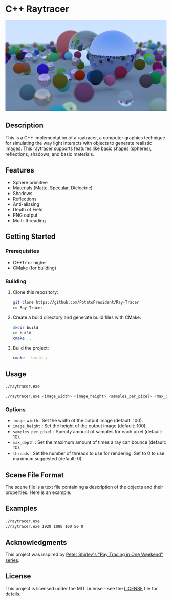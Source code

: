# C++ Raytracer

![img](image.png)

## Description

This is a C++ implementation of a raytracer, a computer graphics technique for simulating the way light interacts with objects to generate realistic images.
This raytracer supports features like basic shapes (spheres), reflections, shadows, and basic materials.

## Features

- Sphere primitive
- Materials (Matte, Specular, Dielectric)
- Shadows
- Reflections
- Anti-aliasing
- Depth of Field
- PNG output
- Multi-threading

## Getting Started

### Prerequisites

- C++17 or higher
- [CMake](https://cmake.org/download/) (for building)

### Building

1. Clone this repository:

   ```bash
   git clone https://github.com/PotatoPresident/Ray-Tracer
   cd Ray-Tracer
   ```

2. Create a build directory and generate build files with CMake:

   ```bash
   mkdir build
   cd build
   cmake ..
   ```

3. Build the project:

   ```bash
   cmake --build .
   ```

## Usage

```bash
./raytracer.exe
```

```bash
./raytracer.exe <image_width> <image_height> <samples_per_pixel> <max_depth> <threads>
```

### Options

- `image_width` : Set the width of the output image (default: 100).
- `image_height` : Set the height of the output image (default: 100).
- `samples_per_pixel` : Specify amount of samples for each pixel (default: 10).
- `max_depth` : Set the maximum amount of times a ray can bounce (default: 10).
- `threads` : Set the number of threads to use for rendering. Set to 0 to use maximum suggested (default: 0).

## Scene File Format

The scene file is a text file containing a description of the objects and their properties. Here is an example:

## Examples

```bash
./raytracer.exe
./raytracer.exe 1920 1080 100 50 0
```

## Acknowledgments

This project was inspired by [Peter Shirley's "Ray Tracing in One Weekend" series](https://raytracing.github.io/).

## License

This project is licensed under the MIT License - see the [LICENSE](LICENSE) file for details.
